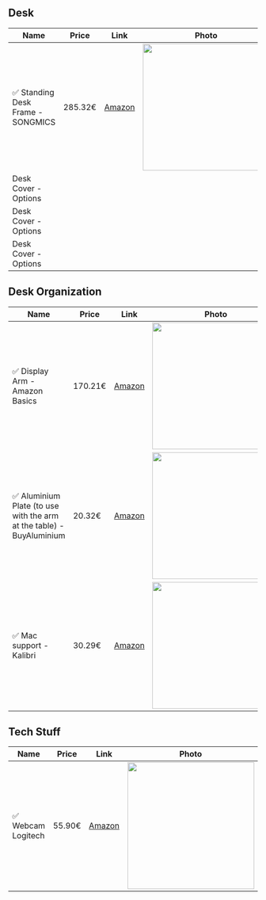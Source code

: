 ## Desk

| Name | Price | Link | Photo |
|------|-------|------|-------|
|:white_check_mark: Standing Desk Frame - SONGMICS|285.32€|[Amazon](https://www.amazon.es/gp/product/B082PWSYSQ/ref=ppx_yo_dt_b_asin_title_o03_s02?ie=UTF8&psc=1)|<img src="https://m.media-amazon.com/images/I/61sWWn9RsFL._AC_SX679_.jpg" width="256">|
|Desk Cover - Options||||
|Desk Cover - Options||||
|Desk Cover - Options||||

## Desk Organization

| Name | Price | Link | Photo |
|------|-------|------|-------|
|:white_check_mark: Display Arm - Amazon Basics|170.21€|[Amazon](https://www.amazon.es/gp/product/B00MIBN71I/ref=ppx_yo_dt_b_asin_title_o03_s01?ie=UTF8&psc=1)|<img src="https://m.media-amazon.com/images/I/71-vVgPmt6L._AC_SX679_.jpg" width="256">|
|:white_check_mark: Aluminium Plate (to use with the arm at the table) - BuyAluminium|20.32€|[Amazon](https://www.amazon.es/gp/product/B07GSH3HPW/ref=ppx_yo_dt_b_asin_title_o02_s00?ie=UTF8&psc=1)|<img src="https://m.media-amazon.com/images/I/61-3J5OWEnL._SX522_.jpg" width="256">|
|:white_check_mark: Mac support - Kalibri|30.29€|[Amazon](https://www.amazon.es/gp/product/B07RHYVPH5/ref=ppx_yo_dt_b_asin_title_o02_s00?ie=UTF8&psc=1)|<img src="https://m.media-amazon.com/images/I/51RL6SUFvTL._AC_SX679_.jpg" width="256">|

## Tech Stuff

| Name | Price | Link | Photo |
|------|-------|------|-------|
|:white_check_mark: Webcam Logitech|55.90€|[Amazon](https://www.amazon.es/gp/product/B006A2Q81M/ref=ppx_yo_dt_b_asin_title_o03_s00?ie=UTF8&psc=1)|<img src="https://m.media-amazon.com/images/I/710RbxBntiL._AC_SX679_.jpg" width="256">|
